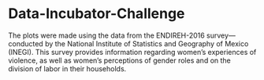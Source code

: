 # Data-Incubator-Challenge

The plots were made using the data from the ENDIREH-2016 survey—conducted by the National Institute of Statistics and Geography of Mexico (INEGI). This survey provides information regarding women’s experiences of violence, as well as women’s perceptions of gender roles and on the division of labor in their households. 
